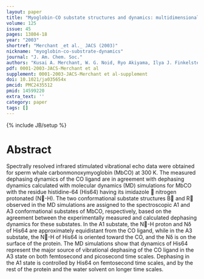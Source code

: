 ```yaml
---
layout: paper
title: "Myoglobin-CO substate structures and dynamics: multidimensional vibrational echoes and molecular dynamics simulations."
volume: 125
issue: 45
pages: 13804-18
year: "2003"
shortref: "Merchant _et al._ JACS (2003)"
nickname: "myoglobin-co-substrate-dynamics"
journal: "J. Am. Chem. Soc."
authors: "Kusai A. Merchant, W. G. Noid, Ryo Akiyama, Ilya J. Finkelstein, Alexei Goun, Brian L. McClain, Roger F. Loring, and M. D. Fayer"
pdf: 0001-2003-JACS-Merchant et al
supplement: 0001-2003-JACS-Merchant et al-supplement
doi: 10.1021/ja035654x
pmcid: PMC2435512
pmid: 14599220
extra_text: ''
category: paper
tags: []
---
```

{% include JB/setup %}

# Abstract

Spectrally resolved infrared stimulated vibrational echo data were obtained for sperm whale
carbonmonoxymyoglobin (MbCO) at 300 K. The measured dephasing dynamics of the CO ligand are in
agreement with dephasing dynamics calculated with molecular dynamics (MD) simulations for MbCO with
the residue histidine-64 (His64) having its imidazole  nitrogen protonated (N-H). The two conformational
substate structures B and R observed in the MD simulations are assigned to the spectroscopic A1 and A3
conformational substates of MbCO, respectively, based on the agreement between the experimentally
measured and calculated dephasing dynamics for these substates. In the A1 substate, the N-H proton
and Nδ of His64 are approximately equidistant from the CO ligand, while in the A3 substate, the N-H of
His64 is oriented toward the CO, and the Nδ is on the surface of the protein. The MD simulations show that
dynamics of His64 represent the major source of vibrational dephasing of the CO ligand in the A3 state on
both femtosecond and picosecond time scales. Dephasing in the A1 state is controlled by His64 on
femtosecond time scales, and by the rest of the protein and the water solvent on longer time scales.
